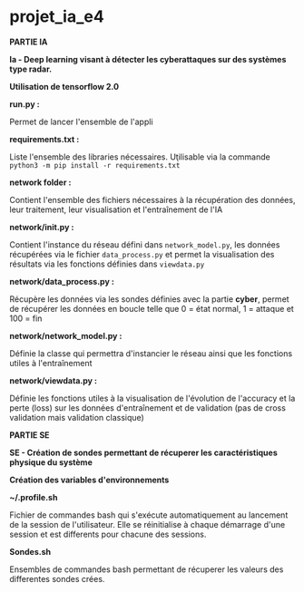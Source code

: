 # projet_ia_e4

**PARTIE IA**



**Ia - Deep learning visant à détecter les cyberattaques sur des systèmes type radar.**

**Utilisation de tensorflow 2.0**

**run.py :** 

Permet de lancer l'ensemble de l'appli

**requirements.txt :** 

Liste l'ensemble des libraries nécessaires. 
Utilisable via la commande `python3 -m pip install -r requirements.txt̀`

**network folder :**

Contient l'ensemble des fichiers nécessaires à la récupération des données, leur traitement, leur visualisation et l'entraînement de l'IA

**network/__init__.py :**

Contient l'instance du réseau défini dans `network_model.py`, les données récupérées via le fichier `data_process.py` et permet la visualisation des résultats via les fonctions définies dans `viewdata.py`

**network/data_process.py :**

Récupère les données via les sondes définies avec la partie **cyber**, permet de récupérer les données en boucle telle que 0 = état normal, 1 = attaque et 100 = fin

**network/network_model.py :**

Définie la classe qui permettra d'instancier le réseau ainsi que les fonctions utiles à l'entraînement

**network/viewdata.py :**

Définie les fonctions utiles à la visualisation de l'évolution de l'accuracy et la perte (loss) sur les données d'entraînement et de validation (pas de cross validation mais validation classique)



**PARTIE SE**



**SE - Création de sondes permettant de récuperer les caractéristiques physique du système**

**Création des variables d'environnements**

**~/.profile.sh**

Fichier de commandes bash qui s'exécute automatiquement au lancement de la session de l'utilisateur. Elle se réinitialise à chaque démarrage d'une session et est differents pour chacune des sessions. 

**Sondes.sh**

Ensembles de commandes bash permettant de récuperer les valeurs des differentes sondes crées. 
